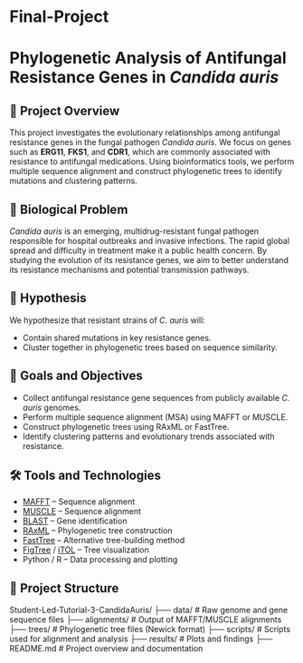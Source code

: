 # Final-Project
# Phylogenetic Analysis of Antifungal Resistance Genes in *Candida auris*

## 🧬 Project Overview
This project investigates the evolutionary relationships among antifungal resistance genes in the fungal pathogen *Candida auris*. We focus on genes such as **ERG11**, **FKS1**, and **CDR1**, which are commonly associated with resistance to antifungal medications. Using bioinformatics tools, we perform multiple sequence alignment and construct phylogenetic trees to identify mutations and clustering patterns.

## 🧠 Biological Problem
*Candida auris* is an emerging, multidrug-resistant fungal pathogen responsible for hospital outbreaks and invasive infections. The rapid global spread and difficulty in treatment make it a public health concern. By studying the evolution of its resistance genes, we aim to better understand its resistance mechanisms and potential transmission pathways.

## 🧪 Hypothesis
We hypothesize that resistant strains of *C. auris* will:
- Contain shared mutations in key resistance genes.
- Cluster together in phylogenetic trees based on sequence similarity.

## 🎯 Goals and Objectives
- Collect antifungal resistance gene sequences from publicly available *C. auris* genomes.
- Perform multiple sequence alignment (MSA) using MAFFT or MUSCLE.
- Construct phylogenetic trees using RAxML or FastTree.
- Identify clustering patterns and evolutionary trends associated with resistance.

## 🛠️ Tools and Technologies
- [MAFFT](https://mafft.cbrc.jp/alignment/software/) – Sequence alignment
- [MUSCLE](https://www.drive5.com/muscle/) – Sequence alignment
- [BLAST](https://blast.ncbi.nlm.nih.gov/Blast.cgi) – Gene identification
- [RAxML](https://cme.h-its.org/exelixis/web/software/raxml/) – Phylogenetic tree construction
- [FastTree](http://www.microbesonline.org/fasttree/) – Alternative tree-building method
- [FigTree](https://github.com/rambaut/figtree) / [iTOL](https://itol.embl.de/) – Tree visualization
- Python / R – Data processing and plotting

## 📁 Project Structure
Student-Led-Tutorial-3-CandidaAuris/ ├── data/ # Raw genome and gene sequence files ├── alignments/ # Output of MAFFT/MUSCLE alignments ├── trees/ # Phylogenetic tree files (Newick format) ├── scripts/ # Scripts used for alignment and analysis ├── results/ # Plots and findings ├── README.md # Project overview and documentation
